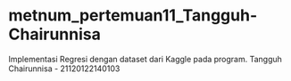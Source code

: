 # metnum_pertemuan11_Tangguh-Chairunnisa
Implementasi Regresi dengan dataset dari Kaggle pada program.
Tangguh Chairunnisa - 21120122140103
